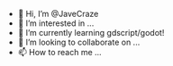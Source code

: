 - 👋 Hi, I’m @JaveCraze
- 👀 I’m interested in ...
- 🌱 I’m currently learning gdscript/godot!
- 💞️ I’m looking to collaborate on ...
- 📫 How to reach me ...

<!---
JaveCraze/JaveCraze is a ✨ special ✨ repository because its `README.md` (this file) appears on your GitHub profile.
You can click the Preview link to take a look at your changes.
--->

